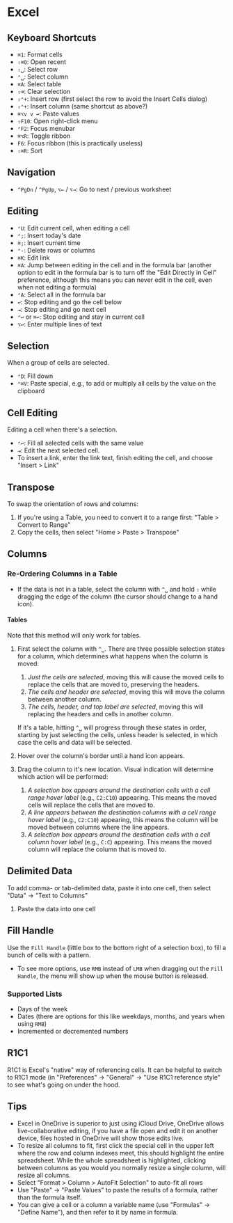 # Excel

## Keyboard Shortcuts

- `⌘1`: Format cells
- `⇧⌘O`: Open recent
- `⇧␣`: Select row
- `⌃␣`: Select column
- `⌘A`: Select table
- `⇧⌫`: Clear selection
- `⇧⌃+`: Insert row (first select the row to avoid the Insert Cells dialog)
- `⇧⌃+`: Insert column (same shortcut as above?)
- `⌘⌥v v ↩`: Paste values
- `⇧F10`: Open right-click menu
- `⌃F2`: Focus menubar
- `⌘⌥R`: Toggle ribbon
- `F6`: Focus ribbon (this is practically useless)
- `⇧⌘R`: Sort

## Navigation

- `^PgDn` / `^PgUp`, `⌥←` / `⌥→`: Go to next / previous worksheet

## Editing

- `⌃U`: Edit current cell, when editing a cell
- `⌃;`: Insert today's date
- `⌘;`: Insert current time
- `⌃-`: Delete rows or columns
- `⌘K`: Edit link
- `⌘A`: Jump between editing in the cell and in the formula bar (another option to edit in the formula bar is to turn off the "Edit Directly in Cell" preference, although this means you can never edit in the cell, even when not editing a formula)
- `⌃A`: Select all in the formula bar
- `↩`: Stop editing and go the cell below
- `⇥`: Stop editing and go next cell
- `⌃↩` or `⌘↩`: Stop editing and stay in current cell
- `⌥↩`: Enter multiple lines of text

## Selection

When a group of cells are selected.

- `⌃D`: Fill down
- `⌃⌘V`: Paste special, e.g., to add or multiply all cells by the value on the clipboard

## Cell Editing

Editing a cell when there's a selection.

- `⌃↩`: Fill all selected cells with the same value
- `⇥`: Edit the next selected cell.
- To insert a link, enter the link text, finish editing the cell, and choose "Insert > Link"

## Transpose

To swap the orientation of rows and columns:

1. If you're using a Table, you need to convert it to a range first: "Table > Convert to Range"
2. Copy the cells, then select "Home > Paste > Transpose"

## Columns

### Re-Ordering Columns in a Table

- If the data is not in a table, select the column with `^␣` and hold `⇧` while dragging the edge of the column (the cursor should change to a hand icon).

#### Tables

Note that this method will only work for tables.

1. First select the column with `^␣`. There are three possible selection states for a column, which determines what happens when the column is moved:

   1. _Just the cells are selected_, moving this will cause the moved cells to replace the cells that are moved to, preserving the headers.
   1. _The cells and header are selected_, moving this will move the column between another column.
   1. _The cells, header, and top label are selected_, moving this will replacing the headers and cells in another column.

   If it's a table, hitting `^␣` will progress through these states in order, starting by just selecting the cells, unless header is selected, in which case the cells and data will be selected.

2. Hover over the column's border until a hand icon appears.
3. Drag the column to it's new location. Visual indication will determine which action will be performed:
   1. _A selection box appears around the destination cells with a cell range hover label_ (e.g., `C2:C10`) appearing. This means the moved cells will replace the cells that are moved to.
   2. _A line appears between the destination columns with a cell range hover label_ (e.g., `C2:C10`) appearing, this means the column will be moved between columns where the line appears.
   3. _A selection box appears around the destination cells with a cell column hover label_ (e.g., `C:C`) appearing. This means the moved column will replace the column that is moved to.

## Delimited Data

To add comma- or tab-delimited data, paste it into one cell, then select "Data" -> "Text to Columns"

1. Paste the data into one cell

## Fill Handle

Use the `Fill Handle` (little box to the bottom right of a selection box), to fill a bunch of cells with a pattern.

- To see more options, use `RMB` instead of `LMB` when dragging out the `Fill Handle`, the menu will show up when the mouse button is released.

### Supported Lists

- Days of the week
- Dates (there are options for this like weekdays, months, and years when using `RMB`)
- Incremented or decremented numbers

## R1C1

R1C1 is Excel's "native" way of referencing cells. It can be helpful to switch to R1C1 mode (in "Preferences" -> "General" -> "Use R1C1 reference style" to see what's going on under the hood.

## Tips

- Excel in OneDrive is superior to just using iCloud Drive, OneDrive allows live-collaborative editing, if you have a file open and edit it on another device, files hosted in OneDrive will show those edits live.
- To resize all columns to fit, first click the special cell in the upper left where the row and column indexes meet, this should highlight the entire spreadsheet. While the whole spreadsheet is highlighted, clicking between columns as you would you normally resize a single column, will resize all columns.
- Select "Format > Column > AutoFit Selection" to auto-fit all rows
- Use "Paste" -> "Paste Values" to paste the results of a formula, rather than the formula itself.
- You can give a cell or a column a variable name (use "Formulas" -> "Define Name"), and then refer to it by name in formula.
